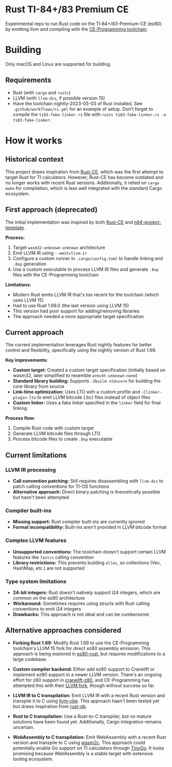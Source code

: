 # Rust TI-84+/83 Premium CE
Experimental repo to run Rust code on the TI‑84+/83-Premium-CE (ez80) by emitting llvm and compiling with the [CE-Programming toolchain](https://ce-programming.github.io/toolchain/index.html).

# Building
Only macOS and Linux are supported for building.
## Requirements
- Rust (with `cargo` and `rustc`)
- LLVM (with `llvm-dis`, if possible version 15)
- Have the toolchain nightly-2023-03-03 of Rust installed.
See `.github/workflows/ci.yml` for an example of setup.
Don't forget to compile the `ti83-fake-linker.rs` file with `rustc ti83-fake-linker.rs -o ti83-fake-linker`.

# How it works

## Historical context
This project draws inspiration from [Rust-CE](https://github.com/maddymakesgames/Rust-CE), which was the first attempt to target Rust for TI calculators. However, Rust-CE has become outdated and no longer works with recent Rust versions. Additionally, it relied on `cargo make` for compilation, which is less well integrated with the standard Cargo ecosystem.

## First approach (deprecated)
The initial implementation was inspired by both [Rust-CE](https://github.com/maddymakesgames/Rust-CE) and [n64-project-template](https://github.com/rust-n64/n64-project-template).

**Process:**
1. Target `wasm32-unknown-unknown` architecture
2. Emit LLVM IR using `--emit=llvm-ir` 
3. Configure a custom runner in `.cargo/config.toml` to handle linking and `.8xp` generation
4. Use a custom executable to process LLVM IR files and generate `.8xp` files with the CE-Programming toolchain

**Limitations:**
- Modern Rust emits LLVM IR that's too recent for the toolchain (which uses LLVM 15)
- Had to use Rust 1.69.0 (the last version using LLVM 15)
- This version had poor support for adding/removing libraries
- The approach needed a more appropriate target specification

## Current approach
The current implementation leverages Rust nightly features for better control and flexibility, specifically using the nightly version of Rust 1.69.

**Key improvements:**
- **Custom target:** Created a custom target specification (initially based on wasm32, later simplified to resemble `armv4t-unknown-none`)
- **Standard library building:** Supports `-Zbuild-std=core` for building the core library from source
- **Link-time optimization:** Uses LTO with a custom profile and `-Clinker-plugin-lto` to emit LLVM bitcode (.bc) files instead of object files
- **Custom linker:** Uses a fake linker specified in the `linker` field for final linking

**Process flow:**
1. Compile Rust code with custom target
2. Generate LLVM bitcode files through LTO
3. Process bitcode files to create `.8xp` executable

## Current limitations

### LLVM IR processing
- **Call convention patching:** Still requires disassembling with `llvm-dis` to patch calling conventions for TI-OS functions
- **Alternative approach:** Direct binary patching is theoretically possible but hasn't been attempted

### Compiler built-ins
- **Missing support:** Rust compiler built-ins are currently ignored
- **Format incompatibility:** Built-ins aren't provided in LLVM bitcode format

### Complex LLVM features
- **Unsupported conventions:** The toolchain doesn't support certain LLVM features like `fastcc` calling convention
- **Library restrictions:** This prevents building `alloc`, so collections (Vec, HashMap, etc.) are not supported

### Type system limitations
- **24-bit integers:** Rust doesn't natively support i24 integers, which are common on the ez80 architecture
- **Workaround:** Sometimes requires using structs with Rust calling conventions to emit i24 integers
- **Drawbacks:** This approach is not ideal and can be cumbersome

## Alternative approaches considered

- **Forking Rust 1.69:** Modify Rust 1.69 to use the CE-Programming toolchain's LLVM 15 fork for direct ez80 assembly emission. This approach is being explored in [ez80-rust](https://github.com/ez80-rust), but requires modifications to a large codebase.

- **Custom compiler backend:** Either add ez80 support to Cranelift or implement ez80 support in a newer LLVM version. There's an ongoing effort for z80 support in [cranelift-z80](https://github.com/zlfn/cranelift-z80), and CE-Programming has attempted this with their [LLVM fork](https://github.com/CE-Programming/llvm-project), though without success so far.

- **LLVM IR to C transpilation:** Emit LLVM IR with a recent Rust version and transpile it to C using [llvm-cbe](https://github.com/JuliaHubOSS/llvm-cbe). This approach hasn't been tested yet but draws inspiration from [rust-gb](https://github.com/zlfn/rust-gb).

- **Rust to C transpilation:** Use a Rust-to-C transpiler, but no mature solutions have been found yet. Additionally, Cargo integration remains uncertain.

- **WebAssembly to C transpilation:** Emit WebAssembly with a recent Rust version and transpile to C using [wasm2c](https://github.com/WebAssembly/wabt/tree/main/wasm2c). This approach could potentially enable Go support on TI calculators through [TinyGo](https://tinygo.org/). It looks promising because WebAssembly is a stable target with extensive tooling ecosystem.